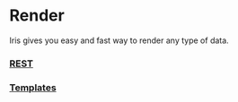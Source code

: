 # Render

Iris gives you easy and fast way to render any type of data.

### [REST](render_rest.md)

### [Templates](render_templates.md)